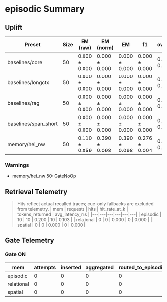 # episodic Summary

## Uplift
| Preset | Size | EM (raw) | EM (norm) | EM | f1 | overlong | format_violation | generated_tokens | input_tokens | latency_ms_mean | refusal_rate | rss_mb | store_size | time_ms_per_100 | total_tokens | ⚠️ |
|---|---|---|---|---|---|---|---|---|---|---|---|---|---|---|---|---|
| baselines/core | 50 | 0.000 ± 0.000 | 0.000 ± 0.000 | 0.000 ± 0.000 | 0.000 ± 0.000 | 0.000 ± 0.000 | 0.000 ± 0.000 | 344.500 ± 77.420 | 2771.000 ± 3.920 | 200.865 ± 20.443 | 0.000 ± 0.000 | 1463.285 ± 44.307 | 0.000 ± 0.000 | 322.341 ± 24.219 | 3115.500 ± 81.340 |  |
| baselines/longctx | 50 | 0.000 ± 0.000 | 0.000 ± 0.000 | 0.000 ± 0.000 | 0.000 ± 0.000 | 0.000 ± 0.000 | 0.000 ± 0.000 | 314.000 ± 29.400 | 2921.000 ± 3.920 | 187.062 ± 15.550 | 0.000 ± 0.000 | 4063.777 ± 1128.868 | 0.000 ± 0.000 | 289.136 ± 21.748 | 3235.000 ± 25.480 |  |
| baselines/rag | 50 | 0.000 ± 0.000 | 0.000 ± 0.000 | 0.000 ± 0.000 | 0.000 ± 0.000 | 0.000 ± 0.000 | 0.000 ± 0.000 | 314.000 ± 5.880 | 2771.000 ± 3.920 | 188.072 ± 2.298 | 0.000 ± 0.000 | 3079.686 ± 63.068 | 0.000 ± 0.000 | 304.872 ± 3.531 | 3085.000 ± 1.960 |  |
| baselines/span_short | 50 | 0.000 ± 0.000 | 0.000 ± 0.000 | 0.000 ± 0.000 | 0.000 ± 0.000 | 0.000 ± 0.000 | 0.000 ± 0.000 | 306.500 ± 6.860 | 2771.000 ± 3.920 | 184.663 ± 2.990 | 0.000 ± 0.000 | 4122.295 ± 1157.713 | 0.000 ± 0.000 | 300.078 ± 4.571 | 3077.500 ± 2.940 |  |
| memory/hei_nw | 50 | 0.110 ± 0.059 | 0.390 ± 0.098 | 0.390 ± 0.098 | 0.276 ± 0.004 | 0.570 ± 0.020 | 0.780 ± 0.078 | 313.500 ± 30.380 | 2771.000 ± 3.920 | 189.745 ± 17.357 | 0.000 ± 0.000 | 1693.125 ± 3.935 | 5.000 ± 0.000 | 307.560 ± 24.713 | 3084.500 ± 34.300 | ⚠️ GateNoOp |

### Warnings
- memory/hei_nw 50: GateNoOp

## Retrieval Telemetry
> Hits reflect actual recalled traces; cue-only fallbacks are excluded from telemetry.
| mem | requests | hits | hit_rate_at_k | tokens_returned | avg_latency_ms |
|---|---|---|---|---|---|
| episodic | 10 | 10 | 0.200 | 10 | 0.103 |
| relational | 0 | 0 | 0.000 | 0 | 0.000 |
| spatial | 0 | 0 | 0.000 | 0 | 0.000 |

## Gate Telemetry
### Gate ON
| mem | attempts | inserted | aggregated | routed_to_episodic | blocked_new_edges |
|---|---|---|---|---|---|
| episodic | 0 | 0 | 0 | 0 | 0 |
| relational | 0 | 0 | 0 | 0 | 0 |
| spatial | 0 | 0 | 0 | 0 | 0 |
